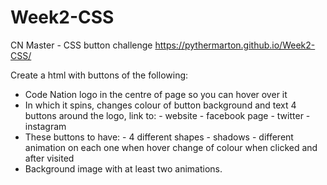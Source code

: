 # Week2-CSS
CN Master - CSS button challenge https://pythermarton.github.io/Week2-CSS/

Create a html with buttons of the following:
 - Code Nation logo in the centre of page so you can hover over it
 - In which it spins, changes colour of button background and text 4 buttons around the logo, link to:
        - website 
        - facebook page
        - twitter 
        - instagram
 - These buttons to have:
        - 4 different shapes
        -             shadows
        - different animation on each one when hover change of colour when clicked and after visited
 - Background image with at least two animations.
